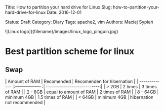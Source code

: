 Title:		How to partition your hard drive for Linux
Slug:			how-to-partition-your-hard-drive-for-linux
Date:			2016-12-01
<!-- Modified:	2016-12-01 -->
Status:		Draft
Category: Diary
Tags:			apache2, vim
Authors:	Maciej Sypień
<!-- Summary: Sample summary -->

<div class="intro-article-image-sm" markdown="1">
  ![Linux logo]({filename}/images/linux_logo_pinguin.jpg)
</div>



[github]: https://github.com


# Best partition scheme for linux

## Swap

| Amount of RAM  | Recomended                    | Recomenden for hibernation |
| -------------  |:-------------                :| ---------------------------:|
| > 2GB          | 2 times                       | 3 times of RAM |
| 2 - 8GB        | equal to amount of RAM        | 2 times of RAM |
| 8 - 64GB       | minimum 4GB                   | 1.5 times of RAM |
| < 64GB         | minimum 4GB                   | hibernation not recommended |


